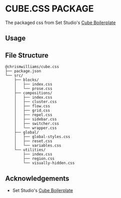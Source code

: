 # CUBE.CSS PACKAGE

The packaged css from Set Studio's [Cube Boilerplate](https://github.com/Set-Creative-Studio/cube-boilerplate)

## Usage

## File Structure

```plaintext
@chrismwilliams/cube.css
├── package.json
└── src/
    ├── blocks/
    │   ├── index.css
    │   └── prose.css
    ├── compositions/
    │   ├── index.css
    │   ├── cluster.css
    │   ├── flow.css
    │   ├── grid.css
    │   ├── repel.css
    │   ├── sidebar.css
    │   ├── switcher.css
    │   └── wrapper.css
    ├── global/
    │   ├── global-styles.css
    │   ├── reset.css
    │   └── variables.css
    └── utilities/
        ├── index.css
        ├── region.css
        └── visually-hidden.css
```

## Acknowledgements

- Set Studio's [Cube Boilerplate](https://github.com/Set-Creative-Studio/cube-boilerplat)

